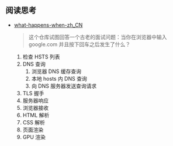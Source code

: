 ## 阅读思考

- [what-happens-when-zh_CN](https://github.com/skyline75489/what-happens-when-zh_CN)

	> 这个仓库试图回答一个古老的面试问题：当你在浏览器中输入 google.com 并且按下回车之后发生了什么？

	1. 检查 HSTS 列表
	2. DNS 查询
		1. 浏览器 DNS 缓存查询
		2. 本地 hosts 内 DNS 查询
		3. 向 DNS 服务器发送查询请求
	3. TLS 握手
	4. 服务器响应
	5. 浏览器接收
	6. HTML 解析
	7. CSS 解析
	8. 页面渲染
	9. GPU 渲染

	<!-- TODO: 深入探索 -->
